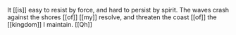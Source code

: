 It [[is]] easy to resist by force, and hard to persist by spirit. The waves crash against the shores [[of]] [[my]] resolve, and threaten the coast [[of]] the [[kingdom]] I maintain.  [[Qh]] 